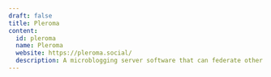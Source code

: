 ```yaml
---
draft: false
title: Pleroma
content:
  id: pleroma
  name: Pleroma
  website: https://pleroma.social/
  description: A microblogging server software that can federate other servers that support ActivityPub. it will federate with all servers like Friendica, GNU Social, Hubzilla, Mastodon, Misskey, Peertube, and Pixelfed.
---
```

